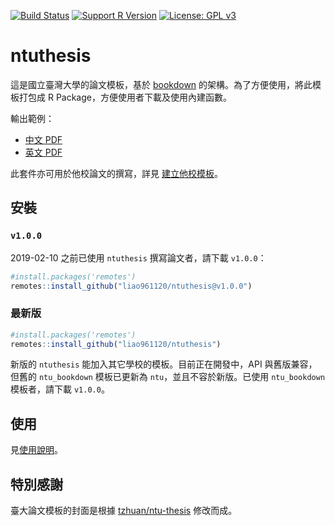 [![Build Status](https://travis-ci.org/liao961120/ntuthesis.svg?branch=master)](https://travis-ci.org/liao961120/ntuthesis) [![Support R Version](https://img.shields.io/badge/R-≥%203.4.0-blue.svg)](https://cran.r-project.org/) [![License: GPL v3](https://img.shields.io/badge/License-GPL%20v3-yellow.svg)](https://www.gnu.org/licenses/gpl-3.0)

# ntuthesis

這是國立臺灣大學的論文模板，基於 [bookdown](https://github.com/rstudio/bookdown) 的架構。為了方便使用，將此模板打包成 R Package，方便使用者下載及使用內建函數。

輸出範例：

- [中文 PDF](https://liao961120.github.io/ntuthesis/doc/ntu-bookdown.pdf)
- [英文 PDF](https://liao961120.github.io/ntuthesis/doc/ntu-bookdown-en.pdf)


此套件亦可用於他校論文的撰寫，詳見 [建立他校模板](https://liao961120.github.io/ntuthesis/articles/extend_template.html)。

## 安裝

### `v1.0.0`

2019-02-10 之前已使用 `ntuthesis` 撰寫論文者，請下載 `v1.0.0`：
```r
#install.packages('remotes')
remotes::install_github("liao961120/ntuthesis@v1.0.0")
```

### 最新版
```r
#install.packages('remotes')
remotes::install_github("liao961120/ntuthesis")
```

新版的 `ntuthesis` 能加入其它學校的模板。目前正在開發中，API 與舊版兼容，但舊的 `ntu_bookdown` 模板已更新為 `ntu`，並且不容於新版。已使用 `ntu_bookdown` 模板者，請下載 `v1.0.0`。

## 使用

見[使用說明](https://liao961120.github.io/ntuthesis/doc)。


## 特別感謝

臺大論文模板的封面是根據 [tzhuan/ntu-thesis](https://github.com/tzhuan/ntu-thesis) 修改而成。

